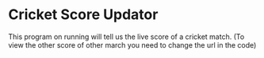 # Cricket Score Updator
This program on running will tell us the live score of a cricket match. (To view the other score of other march you need to change the url in the code)
